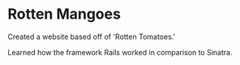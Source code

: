 # Rotten Mangoes

Created a website based off of 'Rotten Tomatoes.'

Learned how the framework Rails worked in comparison to Sinatra. 
